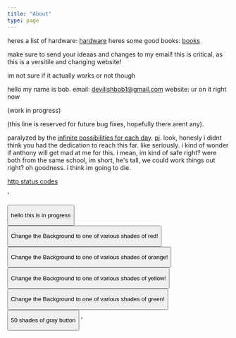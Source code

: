 ```yaml
---
title: "About"
type: page
---
```

heres a list of hardware: [hardware](hardware)
heres some good books: [books](books)

make sure to send your ideaas and changes to my email! this is critical, as this is a versitile and changing website!

im not sure if it actually works or not though

hello my name is bob.
email: devilishbob1@gmail.com
website: ur on it right now

(work in progress)

(this line is reserved for future bug fixes, hopefully there arent any).

paralyzed by the [infinite possibilities for each day](https://xkcd.com/137/). [pi](https://tauday.com). look, honesly i didnt think you had the dedication to reach this far. like seriously. i kind of wonder if anthony will get mad at me for this. i mean, im kind of safe right? were both from the same school, im short, he's tall, we could work things out right? oh goodness. i think im going to die.
  
[http status codes](http-codes/)


'

<script>


  function color() {
      var html = document.getElementsByTagName("html")[0];

      hex = '#' \
       + (Math.round(Math.random()*255)).toString(16) \
       + (Math.round(Math.random()*255)).toString(16) \
       + (Math.round(Math.random()*255)).toString(16)

      html.setAttribute("style", 'background-color: ' + hex);
  }
</script>

<button onclick="color()">
  <p>
  hello this is in progress
  </p>
</button>


<script>
  const errorEmojiContainer = document.getElementsByClassName('error-emoji')[0];
  const emojiArray = [
    '\\(o_o)/', '(o^^)o', '(˚Δ˚)b', '(^-^*)', '(≥o≤)', '(^_^)b', '(·_·)',
    '(=\'X\'=)', '(>_<)', '(;-;)', '\\(^Д^)/', 'you found a shiny emoji! \\(^Д^)/',
    'pretend that this is an emoji '
  ];
  const errorEmoji = emojiArray[Math.floor(Math.random() * emojiArray.length)];
  errorEmojiContainer.appendChild(document.createTextNode(errorEmoji));

//hello, this is the buttons section
  function colorred() {
    var html = document.getElementsByTagName("html")[0]
    let reds = [
      "ff0000",
      "c30000",
      "ea3333",
      "fa6363",
      "bf1010",
      "a90b0b",
      "ac3838",
      "c54040",
      "b30f0f",
      "d33d18",
      "e84d27",
      "f93708",
        // pls add more! (use htmlcolorcodes.com or something idk) - ilovapples
    ]
  
    let randcolor = reds[Math.floor(Math.random() * reds.length)];
    html.setAttribute("style", 'background-color: #'+randcolor);
  }
  
  function colororange() {
    var html = document.getElementsByTagName("html")[0];
    let oranges = [
      "F0D869",
      "FFD200",
      "F8C056",
      "FFA600",
      "DEAA42",
      "FF6700",
      "CA8622",
      "DC7829",
      "DDA234",
      "BD851E",
      "DCA339",
      "FF7500",
    ];
    let randcolor = oranges[Math.floor(Math.random() * oranges.length)];
    html.setAttribute("style", 'background-color: #'+randcolor);
  }
  

  function coloryellow() {
    var html = document.getElementsByTagName("html")[0];
    let yellows = [
      "B1B013",
      "CACA42",
      "DBDB1B",
      "DEDD66",
      //ur DEDD boi
      "B0B023",
      // it says BOB! it says BOB!
      "FFFE54",
      "FFFF73",
      "DEE200",
      "D6D91E",
      "EFF25F",
      "C2C431",
      "FBFF00",
    ];
    let randcolor = yellows[Math.floor(Math.random() * yellows.length)];
    html.setAttribute("style", 'background-color: #'+randcolor);
  }

  function colorgreen() {
    var html = document.getElementsByTagName("html")[0];
    let greens = [
      "1B8C3D",
      "1CB249",
      "41D66E",
      "0DDB4B",
      "8BDF2D",
      "36D044",
      "92F130",
      "288830",
      "17CC5E",
      "3EE72B",
      "1DBD0B",
      "78C325",
    ];
    let randcolor = greens[Math.floor(Math.random() * greens.length)];
    html.setAttribute("style", 'background-color: #'+randcolor);
  }

  function colorgray() {
    var html = document.getElementsByTagName("html")[0];
    let grays = [
      "c4c4c4",
      "c3c3c3",
      "a9a9a9",
      "f8f8f8",
      "101010",
      "0b0b0b",
      "383838",
      "303030",
      "b3b3b3",
      "d3d3d3",
      "e8e8e8",
      "f9f9f9",
      "d4d4d4",
      "e1e1e1",
    // i added 3 more shades of grey! - devilishbob 10:09 Mon Apr 3
      "e3e3e3",
      "131313",
      "c8c8c8",
      "202020",
      "393939",
      "c0c0c0",
      "c9c9c9",
      "d6d6d6",
      "f1f1f1",
      // 23 shades mark! 12:15 PM Tue Apr 4
      // btw: (from: Asher) hex codes are 6 characters, like E1E1E1, not E10E10E10
      // kk good to know, but im using htmlcolorcode.com now so i just copy paste - devilish bob
      "909090",
      "555555",
      "bababa",
      "5A5A5A",
      "4f4f4f",
      "a5a5a5",
      "b5b5b5",
      "1e1e1e",
      "808080",
      // 32 shades mark! more than halfway!
      "d7d7d7",
      "6e6e6e",
      "777777",
      "a2a2a2",
      "8c8c8c",
      "636363",
      "1f1f1f",
      "9d9d9d",
      "bcbcbc",
      "949494",
      "5a5a5a",
      "404040",
      //44 shades mark! 7:12 Wed Apr 5
      "444444",
      "282828",
      "2e2e2e",
      "2b2b2b",
      "d8d8d8",
      "787878",
      // 50 SHADES OF GREY!!!!!!! roll the credits, exatcly 8:00 PM Wed Apr 5!!!!!
      // https://mdigi.tools/random-gray-color/ is a good thing, you have to delete the '#' sign though.
    ];
    let randcolor = grays[Math.floor(Math.random() * grays.length)];
    html.setAttribute("style", 'background-color: #'+randcolor);
  }
</script>

<button onclick="colorred()">
  <p>
    Change the Background to one of various shades of red!
  </p>
</button>

<button onclick="colororange()">
  <p>
    Change the Background to one of various shades of orange!
  </p>
</button>

<button onclick="coloryellow()">
  <p>
    Change the Background to one of various shades of yellow!
  </p>
</button>

<button onclick="colorgreen()">
  <p>
    Change the Background to one of various shades of green!
  </p>
</button>


<button onclick="colorgray()">
  <p>
    50 shades of gray button
  </p>
</button>
'